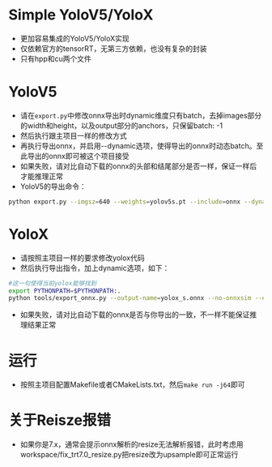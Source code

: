 # Simple YoloV5/YoloX
- 更加容易集成的YoloV5/YoloX实现
- 仅依赖官方的tensorRT，无第三方依赖，也没有复杂的封装
- 只有hpp和cu两个文件

# YoloV5
- 请在`export.py`中修改onnx导出时dynamic维度只有batch，去掉images部分的width和height，以及output部分的anchors，只保留batch: -1
- 然后执行跟主项目一样的修改方式
- 再执行导出onnx，并启用--dynamic选项，使得导出的onnx时动态batch。至此导出的onnx即可被这个项目接受
- 如果失败，请对比自动下载的onnx的头部和结尾部分是否一样，保证一样后才能推理正常
- YoloV5的导出命令：
```bash
python export.py --imgsz=640 --weights=yolov5s.pt --include=onnx --dynamic
```

# YoloX
- 请按照主项目一样的要求修改yolox代码
- 然后执行导出指令，加上dynamic选项，如下：
```bash
#这一句使得当前yolox能够找到
export PYTHONPATH=$PYTHONPATH:.
python tools/export_onnx.py --output-name=yolox_s.onnx --no-onnxsim --exp_file=exps/default/yolox_s.py --ckpt=yolox_s.pth --dynamic
```
- 如果失败，请对比自动下载的onnx是否与你导出的一致，不一样不能保证推理结果正常

# 运行
- 按照主项目配置Makefile或者CMakeLists.txt，然后`make run -j64`即可

# 关于Reisze报错
- 如果你是7.x，通常会提示onnx解析的resize无法解析报错，此时考虑用workspace/fix_trt7.0_resize.py把resize改为upsample即可正常运行
